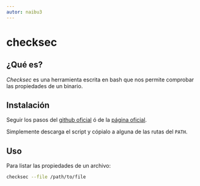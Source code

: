 ```yaml
---
autor: naibu3
---
```


# checksec

## ¿Qué es?

*Checksec* es una herramienta escrita en bash que nos permite comprobar las propiedades de un binario. 

## Instalación

Seguir los pasos del [github oficial](https://github.com/slimm609/checksec.sh) ó de la [página oficial](https://www.trapkit.de/tools/checksec/).

Simplemente descarga el script y cópialo a alguna de las rutas del `PATH`.

## Uso

Para listar las propiedades de un archivo:

```bash
checksec --file /path/to/file
```
